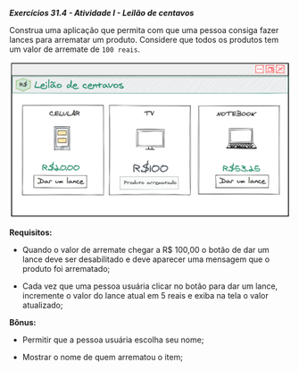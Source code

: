 _**Exercícios 31.4 - Atividade I - Leilão de centavos**_

Construa uma aplicação que permita com que uma pessoa consiga fazer lances para arrematar um produto. Considere que todos os produtos tem um valor de arremate de `100 reais`.

![App-1-leilao-de-centavos](../images/app-1.png)

**Requisitos:**

 - Quando o valor de arremate chegar a R$ 100,00 o botão de dar um lance deve ser desabilitado e deve aparecer uma mensagem que o produto foi arrematado;

 - Cada vez que uma pessoa usuária clicar no botão para dar um lance, incremente o valor do lance atual em 5 reais e exiba na tela o valor atualizado;

**Bônus:**

 - Permitir que a pessoa usuária escolha seu nome;

 - Mostrar o nome de quem arrematou o item;
